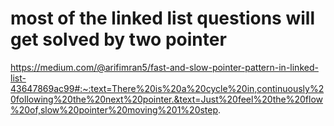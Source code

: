 # most of the linked list questions will get solved by two pointer
https://medium.com/@arifimran5/fast-and-slow-pointer-pattern-in-linked-list-43647869ac99#:~:text=There%20is%20a%20cycle%20in,continuously%20following%20the%20next%20pointer.&text=Just%20feel%20the%20flow%20of,slow%20pointer%20moving%201%20step.
